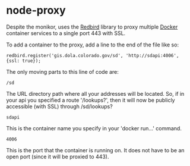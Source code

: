 # node-proxy

Despite the monikor, uses the [Redbird](https://github.com/OptimalBits/redbird) library to proxy multiple [Docker](https://www.docker.com/) container services to a single port 443 with SSL.

To add a container to the proxy, add a line to the end of the file like so:

```
redbird.register('gis.dola.colorado.gov/sd', 'http://sdapi:4006', {ssl: true});
```

The only moving parts to this line of code are:

```
/sd
```
The URL directory path where all your addresses will be located.  So, if in your api you specified a route '/lookups?', then it will now be publicly accessible (with SSL) through /sd/lookups?

```
sdapi
```
This is the container name you specify in your 'docker run...' command.

```
4006
```
This is the port that the container is running on.  It does not have to be an open port (since it will be proxied to 443).
